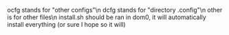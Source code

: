 ocfg stands for "other configs"\n
dcfg stands for "directory .config"\n
other is for other files\n
install.sh should be ran in dom0, it will automatically install everything (or sure I hope so it will)
